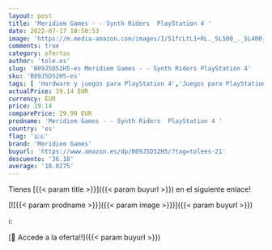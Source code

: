 ```yaml
---
layout: post
title: 'Meridiem Games - - Synth Riders  PlayStation 4 '
date: 2022-07-17 18:50:53
image: 'https://m.media-amazon.com/images/I/51fcLtL1+RL._SL500_._SL400_.jpg'
comments: true
category: ofertas
author: 'tole.es'
slug: 'B09J5D52H5-es Meridiem Games - - Synth Riders PlayStation 4'
sku: 'B09J5D52H5-es'
tags: [ 'Hardware y juegos para PlayStation 4','Juegos para PlayStation 4','Videojuegos','meridiem games','playstation','🇪🇸', ]
actualPrice: 19.14 EUR
currency: EUR
price: 19.14
comparePrice: 29.99 EUR
prodname: 'Meridiem Games - - Synth Riders  PlayStation 4 '
country: 'es'
flag: '🇪🇸'
brand: 'Meridiem Games'
buyurl: 'https://www.amazon.es/dp/B09J5D52H5/?tag=tolees-21'
descuento: '36.18'
average: '18.0275'
---
```


Tienes [{{< param title >}}]({{< param buyurl >}}) en el siguiente enlace!

[![{{< param prodname >}}]({{< param image >}})]({{< param buyurl >}})

ℹ️:


[🛒 Accede a la oferta!!]({{< param buyurl >}})
